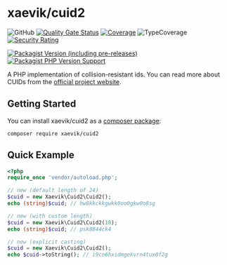 # xaevik/cuid2

![GitHub](https://img.shields.io/github/license/xaevik/php-cuid2?logo=github) [![Quality Gate Status](https://sonarcloud.io/api/project_badges/measure?project=php-cuid2&metric=alert_status)](https://sonarcloud.io/summary/overall?id=php-cuid2) [![Coverage](https://sonarcloud.io/api/project_badges/measure?project=php-cuid2&metric=coverage)](https://sonarcloud.io/summary/overall?id=php-cuid2) ![TypeCoverage](https://shepherd.dev/github/xaevik/php-cuid2/coverage.svg) [![Security Rating](https://sonarcloud.io/api/project_badges/measure?project=php-cuid2&metric=security_rating)](https://sonarcloud.io/summary/overall?id=php-cuid2)

[![Packagist Version (including pre-releases)](https://img.shields.io/packagist/v/xaevik/cuid2?include_prereleases)](https://packagist.org/packages/xaevik/cuid2) [![Packagist PHP Version Support](https://img.shields.io/packagist/php-v/xaevik/cuid2)](https://packagist.org/packages/xaevik/cuid2)

A PHP implementation of collision-resistant ids. You can read more about CUIDs from the [official project website](https://github.com/paralleldrive/cuid2).

## Getting Started

You can install xaevik/cuid2 as a [composer package](https://packagist.org/packages/xaevik/cuid2):

```shell
composer require xaevik/cuid2
```

## Quick Example

```php
<?php
require_once 'vendor/autoload.php';

// new (default length of 24)
$cuid = new Xaevik\Cuid2\Cuid2();
echo (string)$cuid; // hw8kkckkgwkk0oo0gkw0o8sg

// new (with custom length)
$cuid = new Xaevik\Cuid2\Cuid2(10);
echo (string)$cuid; // psk8844ck4

// new (explicit casting)
$cuid = new Xaevik\Cuid2\Cuid2();
echo $cuid->toString(); // i9co6hxidmgekvrn4tux0f2g
```
